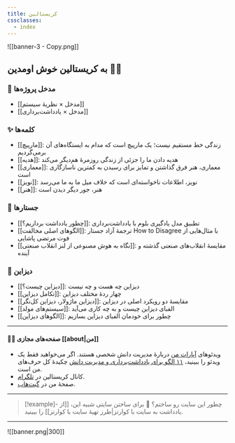 ```yaml
---
title: کریستالین
cssclasses:
  - index
---
```


![[banner-3 - Copy.png]]

## به کریستالین خوش اومدین 🔮✨

###  🌳 مدخل پروژه‌ها

- [[مدخل × نظریهٔ سیستم]]
- [[مدخل  × یادداشت‌برداری]]

### ✨ کلمه‌ها

- [[مارپیچ]]: زندگی خط مستقیم نیست؛ یک مارپیچ است که مدام به ایستگاه‌های آن برمی‌گردیم
- [[هدیه]]: هدیه دادن ما را جزئی از زندگی روزمرهٔ هم‌دیگر می‌کند
- [[معماری]]: معماری، هنر فرق گذاشتن و تمایز برای رسیدن به کمترین ناسازگاری است
- [[نویز]]: نویز، اطلاعات ناخواسته‌ای است که خلاف میل ما به ما می‌رسد
- [[هنر]]: هنر، جور دیگر دیدن است

### 📝 جستارها

- [[چطور یادداشت برداریم؟]]: تطبیق مدل یادگیری بلوم با یادداشت‌برداری
- [[الگوهای اصلی مخالفت]]: ترجمهٔ آزاد جستار How to Disagree با مثال‌هایی از فوت مرتضی پاشایی
- [[نگاه به هوش مصنوعی از لنز انقلاب صنعتی]]: مقایسهٔ انقلاب‌های صنعتی گذشته و آینده

### 🎨 دیزاین

- [[دیزاین چیست؟]]: دیزاین چه هست و چه نیست
- [[تکامل دیزاین]]: چهار ردهٔ مختلف دیزاین
- [[دیزاین ماژولار، دیزاین کل‌نگر]]: مقایسهٔ دو رویکرد اصلی در دیزاین
- [[سیستم‌های مولد]]: الفبای دیزاین چیست و به چه کاری می‌آید
- [[الگوهای دیزاین]]: چطور برای خودمان الفبای دیزاین بسازیم

---

#### 👨‍💻 صفحه‌های مجازی [[about|من]]

- ویدئوهای [آپارات من](https://www.aparat.com/Crystalline) دربارهٔ مدیریت دانش شخصی هستند. اگر می‌خواهید فقط یک ویدئو را ببینید، [۱۱ الگو برای یادداشت‌برداری و مدیریت دانش](https://www.aparat.com/v/a695xtm) چکیدهٔ کل حرف‌های من است.
- کانال کریستالین در [تلگرام](https://t.me/crystalline_channel).
- صفحهٔ من در [گیت‌هاب](https://github.com/eledah/). 

---

> [!example]- چطور این سایت رو ساختم؟
> 🍳 برای ساختن سایتی شبیه این، [[از یادداشت به سایت با کوارتز|طرز تهیهٔ سایت با کوارتز]] را ببینید.

---


![[banner.png|300]]